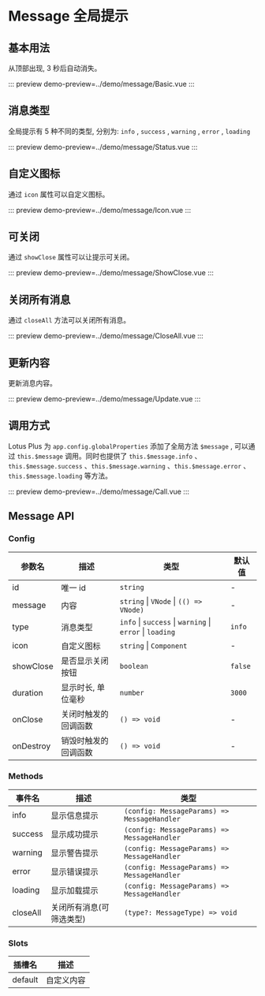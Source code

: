 # Message 全局提示

## 基本用法

从顶部出现, 3 秒后自动消失。

::: preview
demo-preview=../demo/message/Basic.vue
:::

## 消息类型

全局提示有 5 种不同的类型, 分别为: `info` , `success` , `warning` , `error` , `loading`

::: preview
demo-preview=../demo/message/Status.vue
:::

## 自定义图标

通过 `icon` 属性可以自定义图标。

::: preview
demo-preview=../demo/message/Icon.vue
:::

## 可关闭

通过 `showClose` 属性可以让提示可关闭。

::: preview
demo-preview=../demo/message/ShowClose.vue
:::

## 关闭所有消息

通过 `closeAll` 方法可以关闭所有消息。

::: preview
demo-preview=../demo/message/CloseAll.vue
:::

<!-- ## 控制显示位置 -->

## 更新内容

更新消息内容。

::: preview
demo-preview=../demo/message/Update.vue
:::

## 调用方式

Lotus Plus 为 `app.config.globalProperties` 添加了全局方法 `$message` , 可以通过 `this.$message` 调用。同时也提供了 `this.$message.info` 、`this.$message.success` 、`this.$message.warning` 、`this.$message.error` 、`this.$message.loading` 等方法。

::: preview
demo-preview=../demo/message/Call.vue
:::

## Message API

### Config

| 参数名    | 描述                 | 类型                                                     | 默认值  |
| --------- | -------------------- | -------------------------------------------------------- | ------- |
| id        | 唯一 id              | `string`                                                 | -       |
| message   | 内容                 | `string` \| `VNode` \| `(() => VNode)`                   | -       |
| type      | 消息类型             | `info` \| `success` \| `warning` \| `error` \| `loading` | `info`  |
| icon      | 自定义图标           | `string` \| `Component`                                  | -       |
| showClose | 是否显示关闭按钮     | `boolean`                                                | `false` |
| duration  | 显示时长, 单位毫秒   | `number`                                                 | `3000`  |
| onClose   | 关闭时触发的回调函数 | `() => void`                                             | -       |
| onDestroy | 销毁时触发的回调函数 | `() => void`                                             | -       |

### Methods

| 事件名   | 描述                     | 类型                                        |
| -------- | ------------------------ | ------------------------------------------- |
| info     | 显示信息提示             | `(config: MessageParams) => MessageHandler` |
| success  | 显示成功提示             | `(config: MessageParams) => MessageHandler` |
| warning  | 显示警告提示             | `(config: MessageParams) => MessageHandler` |
| error    | 显示错误提示             | `(config: MessageParams) => MessageHandler` |
| loading  | 显示加载提示             | `(config: MessageParams) => MessageHandler` |
| closeAll | 关闭所有消息(可筛选类型) | `(type?: MessageType) => void`              |

### Slots

| 插槽名  | 描述       |
| ------- | ---------- |
| default | 自定义内容 |
